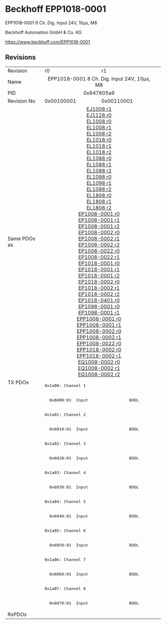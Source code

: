 # Beckhoff EPP1018-0001

EPP1018-0001 8 Ch. Dig. Input 24V, 10µs, M8

Beckhoff Automation GmbH & Co. KG

https://www.beckhoff.com/EPP1018-0001

## Revisions
<table>
<tr>
<td>Revision</td>
<td>r0</td>
<td>r1</td>
</tr>
<tr>
<td>Name</td>
<td colspan=2 align="center">EPP1018-0001 8 Ch. Dig. Input 24V, 10µs, M8</td>
</tr>
<tr>
<td>PID</td>
<td colspan=2 align="center">0x647605a9</td>
</tr>
<tr>
<td>Revision No</td>
<td>0x00100001</td>
<td>0x00110001</td>
</tr>
<tr>
<td>Same PDOs as</td>
<td colspan=2 align="center"><a href="EJ1008.md">EJ1008 r1</a><br/><a href="EJ1128.md">EJ1128 r0</a><br/><a href="EL1008.md">EL1008 r0</a><br/><a href="EL1008.md">EL1008 r1</a><br/><a href="EL1008.md">EL1008 r2</a><br/><a href="EL1018.md">EL1018 r0</a><br/><a href="EL1018.md">EL1018 r1</a><br/><a href="EL1018.md">EL1018 r2</a><br/><a href="EL1088.md">EL1088 r0</a><br/><a href="EL1088.md">EL1088 r1</a><br/><a href="EL1088.md">EL1088 r2</a><br/><a href="EL1098.md">EL1098 r0</a><br/><a href="EL1098.md">EL1098 r1</a><br/><a href="EL1098.md">EL1098 r2</a><br/><a href="EL1808.md">EL1808 r0</a><br/><a href="EL1808.md">EL1808 r1</a><br/><a href="EL1808.md">EL1808 r2</a><br/><a href="EP1008-0001.md">EP1008-0001 r0</a><br/><a href="EP1008-0001.md">EP1008-0001 r1</a><br/><a href="EP1008-0001.md">EP1008-0001 r2</a><br/><a href="EP1008-0002.md">EP1008-0002 r0</a><br/><a href="EP1008-0002.md">EP1008-0002 r1</a><br/><a href="EP1008-0002.md">EP1008-0002 r2</a><br/><a href="EP1008-0022.md">EP1008-0022 r0</a><br/><a href="EP1008-0022.md">EP1008-0022 r1</a><br/><a href="EP1018-0001.md">EP1018-0001 r0</a><br/><a href="EP1018-0001.md">EP1018-0001 r1</a><br/><a href="EP1018-0001.md">EP1018-0001 r2</a><br/><a href="EP1018-0002.md">EP1018-0002 r0</a><br/><a href="EP1018-0002.md">EP1018-0002 r1</a><br/><a href="EP1018-0002.md">EP1018-0002 r2</a><br/><a href="EP1018-0401.md">EP1018-0401 r0</a><br/><a href="EP1098-0001.md">EP1098-0001 r0</a><br/><a href="EP1098-0001.md">EP1098-0001 r1</a><br/><a href="EPP1008-0001.md">EPP1008-0001 r0</a><br/><a href="EPP1008-0001.md">EPP1008-0001 r1</a><br/><a href="EPP1008-0002.md">EPP1008-0002 r0</a><br/><a href="EPP1008-0002.md">EPP1008-0002 r1</a><br/><a href="EPP1008-0022.md">EPP1008-0022 r0</a><br/><a href="EPP1018-0002.md">EPP1018-0002 r0</a><br/><a href="EPP1018-0002.md">EPP1018-0002 r1</a><br/><a href="EQ1008-0002.md">EQ1008-0002 r0</a><br/><a href="EQ1008-0002.md">EQ1008-0002 r1</a><br/><a href="EQ1008-0002.md">EQ1008-0002 r2</a></td>
</tr>
<tr>
<td rowspan=16 valign=top>TX PDOs</td>
<td colspan=2 align="left"><pre>0x1a00: Channel 1</pre></td>
<td></td>
</tr>
<tr>
<td colspan=2 align="left"><pre>  0x6000:01  Input                 BOOL</pre></td>
</tr>
<tr>
<td colspan=2 align="left"><pre>0x1a01: Channel 2</pre></td>
</tr>
<tr>
<td colspan=2 align="left"><pre>  0x6010:01  Input                 BOOL</pre></td>
</tr>
<tr>
<td colspan=2 align="left"><pre>0x1a02: Channel 3</pre></td>
</tr>
<tr>
<td colspan=2 align="left"><pre>  0x6020:01  Input                 BOOL</pre></td>
</tr>
<tr>
<td colspan=2 align="left"><pre>0x1a03: Channel 4</pre></td>
</tr>
<tr>
<td colspan=2 align="left"><pre>  0x6030:01  Input                 BOOL</pre></td>
</tr>
<tr>
<td colspan=2 align="left"><pre>0x1a04: Channel 5</pre></td>
</tr>
<tr>
<td colspan=2 align="left"><pre>  0x6040:01  Input                 BOOL</pre></td>
</tr>
<tr>
<td colspan=2 align="left"><pre>0x1a05: Channel 6</pre></td>
</tr>
<tr>
<td colspan=2 align="left"><pre>  0x6050:01  Input                 BOOL</pre></td>
</tr>
<tr>
<td colspan=2 align="left"><pre>0x1a06: Channel 7</pre></td>
</tr>
<tr>
<td colspan=2 align="left"><pre>  0x6060:01  Input                 BOOL</pre></td>
</tr>
<tr>
<td colspan=2 align="left"><pre>0x1a07: Channel 8</pre></td>
</tr>
<tr>
<td colspan=2 align="left"><pre>  0x6070:01  Input                 BOOL</pre></td>
</tr>
<tr>
<td>RxPDOs</td>
<td colspan=2 align="left"></td>
</tr>
</table>
